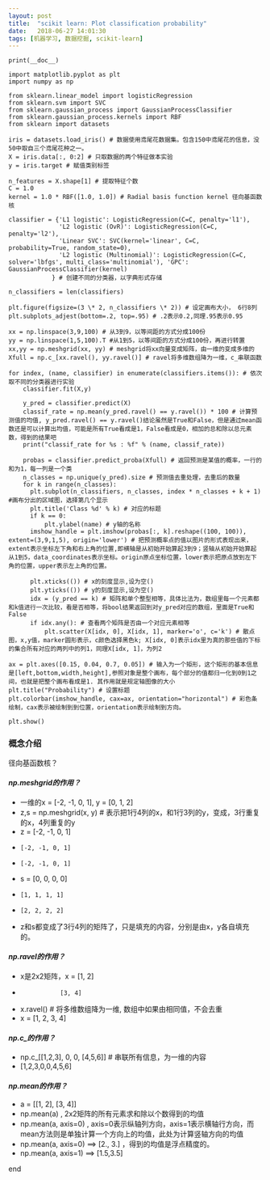 ```yaml
---
layout: post
title:  "scikit learn: Plot classification probability"
date:   2018-06-27 14:01:30
tags: [机器学习, 数据挖掘, scikit-learn]
---
```


    print(__doc__)

    import matplotlib.pyplot as plt
    import numpy as np

    from sklearn.linear_model import logisticRegression
    from sklearn.svm import SVC
    from sklearn.gaussian_process import GaussianProcessClassifier
    from sklearn.gaussian_process.kernels import RBF
    from sklearn import datasets

    iris = datasets.load_iris() # 数据使用鸢尾花数据集。包含150中鸢尾花的信息，没50中取自三个鸢尾花种之一。
    X = iris.data[:, 0:2] # 只取数据的两个特征做本实验
    y = iris.target # 赋值类别标签

    n_features = X.shape[1] # 提取特征个数
    C = 1.0
    kernel = 1.0 * RBF([1.0, 1.0]) # Radial basis function kernel 径向基函数核

    classifier = {'L1 logistic': LogisticRegression(C=C, penalty='l1'),
                  'L2 logistic (OvR)': LogisticRegression(C=C, penalty='l2'),
                  'Linear SVC': SVC(kernel='linear', C=C, probability=True, random_state=0),
                  'L2 logistic (Multinomial)': LogisticRegression(C=C, solver='lbfgs', multi_class='multinomial'), 'GPC': GaussianProcessClassifier(kernel)
                } # 创建不同的分类器，以字典形式存储

    n_classifiers = len(classifiers)

    plt.figure(figsize=(3 \* 2, n_classifiers \* 2)) # 设定画布大小， 6行8列
    plt.subplots_adjest(bottom=.2, top=.95) # .2表示0.2,同理.95表示0.95

    xx = np.linspace(3,9,100) # 从3到9，以等间距的方式分成100份
    yy = np.linspace(1,5,100).T #从1到5，以等间距的方式分成100份，再进行转置
    xx,yy = np.meshgrid(xx, yy) # meshgrid将xx向量变成矩阵，由一维的变成多维的
    Xfull = np.c_[xx.ravel(), yy.ravel()] # ravel将多维数组降为一维，c_串联函数

    for index, (name, classifier) in enumerate(classifiers.items()): # 依次取不同的分类器进行实验
        classifier.fit(X,y)

        y_pred = classifier.predict(X)
        classif_rate = np.mean(y_pred.ravel() == y.ravel()) * 100 # 计算预测值的均值, y_pred.ravel() == y.ravel()结论虽然是True和False，但是通过mean函数还是可以计算出均值，可能是所有True看成是1，False看成是0，相加的总和除以总元素数，得到的结果吧
        print("classif_rate for %s : %f" % (name, classif_rate))

        probas = classifier.predict_proba(Xfull) # 返回预测是某值的概率，一行的和为1，每一列是一个类
        n_classes = np.unique(y_pred).size # 预测值去重处理，去重后的数量
        for k in range(n_classes):
          plt.subplot(n_classifiers, n_classes, index * n_classes + k + 1) #画布分出的区域图，选择第几个显示
          plt.title('Class %d' % k) # 对应的标题
          if k == 0:
              plt.ylabel(name) # y轴的名称
          imshow_handle = plt.imshow(probas[:, k].reshape((100, 100)),  extent=(3,9,1,5), origin='lower') # 把预测概率点的值以图片的形式表现出来，extent表示坐标左下角和右上角的位置,即横轴是从初始开始算起3到9；竖轴从初始开始算起从1到5，data_coordinates表示坐标。origin原点坐标位置，lower表示把原点放到左下角的位置，upper表示左上角的位置。

          plt.xticks(()) # x的刻度显示,设为空()
          plt.yticks(()) # y的刻度显示,设为空()
          idx = (y_pred == k) # 矩阵和单个整型相等，具体比法为，数组里每一个元素都和k值进行一次比较，看是否相等，将bool结果返回到对y_pred对应的数组，里面是True和False
          if idx.any(): # 查看两个矩阵是否由一个对应元素相等
              plt.scatter(X[idx, 0], X[idx, 1], marker='o', c='k') # 散点图，x,y值，marker圆形表示，c颜色选择黑色k; X[idx, 0]表示idx里为真的那些值的下标的集合所有对应的两列中的列1，同理X[idx, 1]，为列2

    ax = plt.axes([0.15, 0.04, 0.7, 0.05]) # 输入为一个矩形，这个矩形的基本信息是[left,bottom,width,height],参照对象是整个画布，每个部分的值都归一化到0到1之间，也就是把整个画布看成是1. 其作用就是规定轴图像的大小
    plt.title("Probability") # 设置标题
    plt.colorbar(imshow_handle, cax=ax, orientation="horizontal") # 彩色条绘制，cax表示被绘制到到位置，orientation表示绘制到方向。

    plt.show()




### 概念介绍
径向基函数核？

#### ***np.meshgrid的作用？***
+ 一维的x = [-2, -1, 0, 1], y = [0, 1, 2]
+ z,s = np.meshgrid(x, y) # 表示把1行4列的x，和1行3列的y，变成，3行重复的x，4列重复的y
+ z = [-2, -1, 0, 1]
+     [-2, -1, 0, 1]
+     [-2, -1, 0, 1]
+ s = [0, 0, 0, 0]
+     [1, 1, 1, 1]
+     [2, 2, 2, 2]
+ z和s都变成了3行4列的矩阵了，只是填充的内容，分别是由x，y各自填充的。

#### ***np.ravel的作用？***
+ x是2x2矩阵，x = [1, 2]
+                [3, 4]
+ x.ravel() # 将多维数组降为一维, 数组中如果由相同值，不会去重
+ x = [1, 2, 3, 4]

#### ***np.c_的作用？***
+ np.c_[[1,2,3], 0, 0, [4,5,6]] # 串联所有信息，为一维的内容
+ [1,2,3,0,0,4,5,6]

#### ***np.mean的作用？***
+ a = [[1, 2], [3, 4]]
+ np.mean(a) , 2x2矩阵的所有元素求和除以个数得到的均值
+ np.mean(a, axis=0) , axis=0表示纵轴列方向，axis=1表示横轴行方向，而mean方法则是单独计算一个方向上的均值，此处为计算竖轴方向的均值
+ np.mean(a, axis=0) ==> [2., 3.] ，得到的均值是浮点精度的。
+ np.mean(a, axis=1) ==> [1.5,3.5]







end
